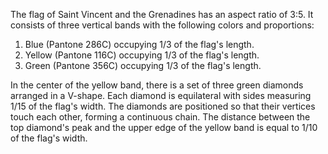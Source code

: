 The flag of Saint Vincent and the Grenadines has an aspect ratio of 3:5. It consists of three vertical bands with the following colors and proportions:

1. Blue (Pantone 286C) occupying 1/3 of the flag's length.
2. Yellow (Pantone 116C) occupying 1/3 of the flag's length.
3. Green (Pantone 356C) occupying 1/3 of the flag's length.

In the center of the yellow band, there is a set of three green diamonds arranged in a V-shape. Each diamond is equilateral with sides measuring 1/15 of the flag's width. The diamonds are positioned so that their vertices touch each other, forming a continuous chain. The distance between the top diamond's peak and the upper edge of the yellow band is equal to 1/10 of the flag's width.